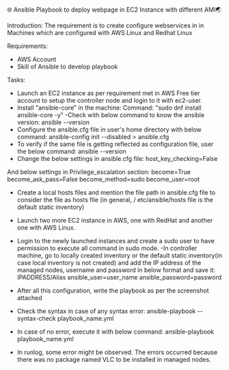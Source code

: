 🌐 Ansible Playbook to deploy webpage in EC2 Instance with different AMI🌏

Introduction:
The requirement is to create configure webservices in in Machines which are configured with AWS Linux and Redhat Linux

Requirements:
- AWS Account
- Skill of Ansible to develop playbook

Tasks:
- Launch an EC2 instance as per requirement met in AWS Free tier account to setup the controller node and login to it with ec2-user.
- Install "ansible-core" in the machine:
Command: "sudo dnf install ansible-core -y"
-Check with below command to know the ansible version:
ansible --version
- Configure the ansible.cfg file in user's home directory with below command:
ansible-config init --disabled > ansible.cfg
- To verify if the same file is getting reflected as configuration file, user the below command:
ansible --version
- Change the below settings in ansible.cfg file:
host_key_checking=False

And below settings in Privilege_escalation section:
become=True
become_ask_pass=False
become_method=sudo
become_user=root

- Create a local hosts files and mention the file path in ansible.cfg file to consider the file as hosts file (in general, /
etc/ansible/hosts file is the default static inventory)

- Launch two more EC2 instance in AWS, one with RedHat and another one with AWS Linux.
- Login to the newly launched instances and create a sudo user to have permission to execute all command in sudo mode.
-In controller machine, go to locally created inventory or the default static inventory(in case local inventory is not created) and add the IP address of the managed nodes, username and password in below format and save it:
IPADDRESS/Alias ansible_user=user_name ansible_password=password
- After all this configuration, write the playbook as per the screenshot attached
- Check the syntax in case of any syntax error:
ansible-playbook --syntax-check playbook_name.yml
- In case of no error, execute it with below command:
ansible-playbook playbook_name.yml
- In runlog, some error might be observed. The errors occurred because there was no package named VLC to be installed in managed nodes.
